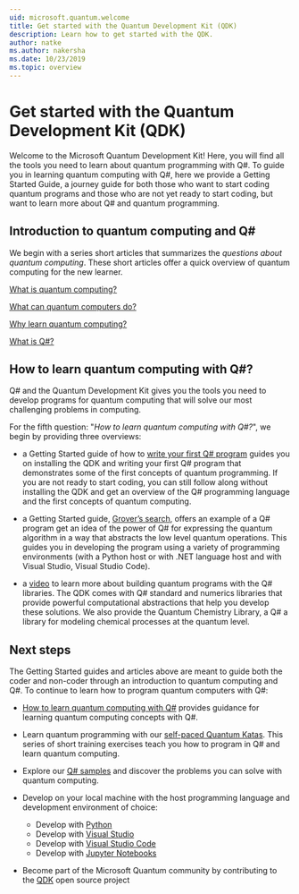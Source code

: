 ```yaml
---
uid: microsoft.quantum.welcome
title: Get started with the Quantum Development Kit (QDK)
description: Learn how to get started with the QDK. 
author: natke
ms.author: nakersha
ms.date: 10/23/2019
ms.topic: overview
---
```


# Get started with the Quantum Development Kit (QDK)

Welcome to the Microsoft Quantum Development Kit!  Here, you will find all the tools you need to learn about quantum programming with Q#.  To guide you in learning quantum computing with Q#, here we provide a Getting Started Guide, a journey guide for both those who want to start coding quantum programs and those who are not yet ready to start coding, but want to learn more about Q# and quantum programming.

## Introduction to quantum computing and Q#

We begin with a series short articles that summarizes the _questions about quantum computing_. These short articles offer a quick overview of quantum computing for the new learner.

[What is quantum computing?](xref:microsoft.quantum.overview.what)

[What can quantum computers do?](xref:microsoft.quantum.overview.computers)

[Why learn quantum computing?](xref:microsoft.quantum.overview.why)

[What is Q#?](xref:microsoft.quantum.overview.qsharp)

## How to learn quantum computing with Q#?

Q# and the Quantum Development Kit gives you the tools you need to develop programs for quantum computing that will solve our most challenging problems in computing. 

For the fifth question:  "_How to learn quantum computing with Q#?_", we begin by providing three overviews:

* a Getting Started guide of how to [write your first Q# program](xref:microsoft.quantum.write-program) guides you on installing the QDK and writing your first Q# program that demonstrates some of the first concepts of quantum programming. If you are not ready to start coding, you can still follow along without installing the QDK and get an overview of the Q# programming language and the first concepts of quantum computing.

* a Getting Started guide, [Grover’s search](xref:microsoft.quantum.quickstarts.search), offers an example of a Q# program get an idea of the power of Q# for expressing the quantum algorithm in a way that abstracts the low level quantum operations.  This guides you in developing the program using a variety of programming environments (with a Python host or with .NET language host and with Visual Studio, Visual Studio Code).    

*  a [video](https://www.microsoft.com/videoplayer/embed/RE2JOJf) to learn more about building quantum programs with the Q# libraries.  The QDK comes with Q# standard and numerics libraries that provide powerful computational abstractions that help you develop these solutions. We also provide the Quantum Chemistry Library, a Q# a library for modeling chemical processes at the quantum level.

## Next steps

The Getting Started guides and articles above are meant to guide both the coder and non-coder through an introduction to quantum computing and Q#.  To continue to learn how to program quantum computers with Q#:

* [How to learn quantum computing with Q#](xref:microsoft.quantum.overview.learn) provides guidance for learning quantum computing concepts with Q#.   

* Learn quantum programming with our [self-paced Quantum Katas](https://aka.ms/try-quantum-katas). This series of short training exercises teach you how to program in Q# and learn quantum computing. 

* Explore our [Q# samples](https://docs.microsoft.com/samples/browse/?languages=qsharp) and discover the problems you can solve with quantum computing.

* Develop on your local machine with the host programming language and development environment of choice:
  * Develop with [Python](xref:microsoft.quantum.install#develop-with-python)
  * Develop with [Visual Studio](xref:microsoft.quantum.install#develop-with-c-on-windows-using-visual-studio)
  * Develop with [Visual Studio Code](xref:microsoft.quantum.install#develop-with-c-using-visual-studio-code)
  * Develop with [Jupyter Notebooks](xref:microsoft.quantum.install#develop-with-jupyter-notebooks)

* Become part of the Microsoft Quantum community by contributing to the [QDK](xref:microsoft.quantum.contributing) open source project
